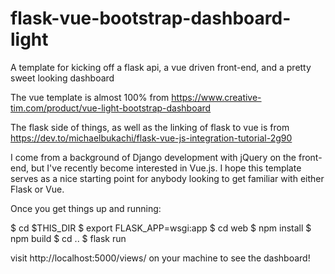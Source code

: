 # flask-vue-bootstrap-dashboard-light
A template for kicking off a flask api, a vue driven front-end, and a pretty sweet looking dashboard

The vue template is almost 100% from https://www.creative-tim.com/product/vue-light-bootstrap-dashboard

The flask side of things, as well as the linking of flask to vue is from https://dev.to/michaelbukachi/flask-vue-js-integration-tutorial-2g90

I come from a background of Django development with jQuery on the front-end, but I've recently become interested in Vue.js. I hope this template serves as a nice starting point for anybody looking to get familiar with either Flask or Vue.

Once you get things up and running:

$ cd $THIS_DIR
$ export FLASK_APP=wsgi:app
$ cd web
$ npm install
$ npm build
$ cd ..
$ flask run

visit http://localhost:5000/views/ on your machine to see the dashboard!
